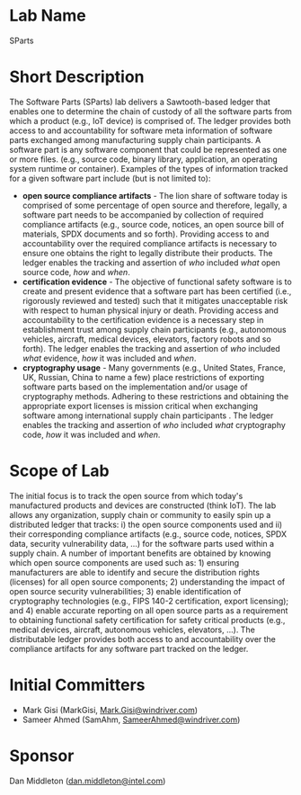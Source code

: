 # Lab Name

SParts

# Short Description

The Software Parts (SParts) lab delivers a Sawtooth-based ledger that enables one to determine the chain of custody of all the software parts from which a product (e.g., IoT device) is comprised of. The ledger provides both access to and accountability for software meta information of software parts exchanged among manufacturing supply chain participants. A software part is any software component that could be represented as one or more files. (e.g., source code, binary library, application, an operating system runtime or container). Examples of the types of information tracked for a given software part include (but is not limited to):

- **open source compliance artifacts** - The lion share of software today is comprised of some percentage of open source and therefore, legally, a software part needs to be accompanied by collection of required compliance artifacts (e.g., source code, notices, an open source bill of materials, SPDX documents and so forth). Providing access to and accountability over the required compliance artifacts  is necessary to ensure one obtains the right to legally distribute their products.  The ledger enables the tracking and assertion of *who* included *what* open source code, *how* and *when*.
- **certification evidence** - The objective of functional safety software is to create and present evidence that a software part has been certified  (i.e., rigorously reviewed and tested) such that it mitigates unacceptable risk with respect to human physical injury or death. Providing access and accountability to the certification evidence is a necessary step in establishment trust among supply chain participants (e.g., autonomous vehicles, aircraft, medical devices, elevators, factory robots and so forth). The ledger enables the tracking and assertion of *who* included *what* evidence, *how* it was included and *when*. 
- **cryptography usage** - Many governments (e.g., United States, France, UK, Russian, China to name a few)  place restrictions of exporting software parts based on the implementation and/or usage of cryptography methods. Adhering to these restrictions and obtaining the  appropriate export licenses is mission critical when exchanging software among international supply chain participants . The ledger enables the tracking and assertion of *who* included *what* cryptography code, *how* it was included and *when*. 

# Scope of Lab

The initial focus is to track the open source from which today's manufactured products and devices are constructed (think IoT). The lab allows any organization, supply chain or community to easily spin up a distributed ledger that tracks: i) the open source components used and ii) their corresponding compliance artifacts (e.g., source code, notices, SPDX data, security vulnerability data, …) for the software parts used within a supply chain. A number of important benefits are obtained by knowing which open source components are used such as: 1) ensuring manufacturers are able to identify and secure the distribution rights (licenses) for all open source components; 2) understanding the impact of open source security vulnerabilities; 3) enable identification of cryptography technologies (e.g., FIPS 140-2 certification, export licensing); and 4) enable accurate reporting on all open source parts as a requirement to obtaining functional safety certification for safety critical products (e.g., medical devices, aircraft, autonomous vehicles, elevators, …). The distributable ledger provides both access to and accountability over the compliance artifacts for any software part tracked on the ledger. 

# Initial Committers

* Mark Gisi (MarkGisi, Mark.Gisi@windriver.com)
* Sameer Ahmed (SamAhm, SameerAhmed@windriver.com)

# Sponsor

Dan Middleton (dan.middleton@intel.com)

